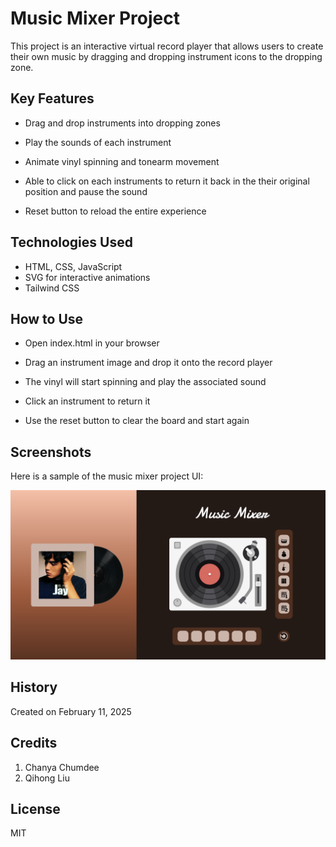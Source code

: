 # Music Mixer Project

This project is an interactive virtual record player that allows users to create their own music by dragging and dropping instrument icons to the dropping zone.

## **Key Features**
* Drag and drop instruments into dropping zones

* Play the sounds of each instrument

* Animate vinyl spinning and tonearm movement 

* Able to click on each instruments to return it back in the their original position and pause the sound

* Reset button to reload the entire experience

## **Technologies Used**
* HTML, CSS, JavaScript
* SVG for interactive animations
* Tailwind CSS

## **How to Use**
* Open index.html in your browser

* Drag an instrument image and drop it onto the record player

* The vinyl will start spinning and play the associated sound

* Click an instrument to return it 

* Use the reset button to clear the board and start again

## **Screenshots**
Here is a sample of the music mixer project UI:

![ui_sample](./screenshots/music_mixer_uiSample.png)

## **History**
Created on February 11, 2025

## **Credits**
1. Chanya Chumdee
2. Qihong Liu

## **License**
MIT